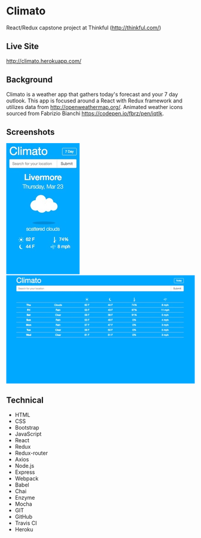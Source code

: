 # Climato
React/Redux capstone project at Thinkful (http://thinkful.com/)

## Live Site
http://climato.herokuapp.com/

## Background
Climato is a weather app that gathers today's forecast and your 7 day outlook. This app is focused around a React with Redux framework and utilizes data from http://openweathermap.org/. Animated weather icons sourced from Fabrizio Bianchi https://codepen.io/fbrz/pen/iqtlk.

## Screenshots
![Screenshots](https://github.com/morettisf/climato/blob/master/screenshots/screenshot1.jpg)
![Screenshots](https://github.com/morettisf/climato/blob/master/screenshots/screenshot2.jpg)

## Technical
* HTML
* CSS
* Bootstrap
* JavaScript
* React
* Redux
* Redux-router
* Axios
* Node.js
* Express
* Webpack
* Babel
* Chai
* Enzyme
* Mocha
* GIT
* GitHub
* Travis CI
* Heroku
